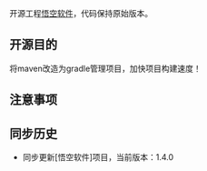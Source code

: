 开源工程[悟空软件](https://gitee.com/vker/72crm-java.git)，代码保持原始版本。

## 开源目的
将maven改造为gradle管理项目，加快项目构建速度！

## 注意事项

## 同步历史
* 同步更新[悟空软件]项目，当前版本：1.4.0
